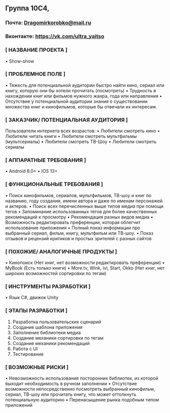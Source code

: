 ## Группа 10С4, 

### Почта: Dragomirkorobko@mail.ru
### Вконтакте: https://vk.com/ultra_yaitso

### [ НАЗВАНИЕ ПРОЕКТА ]
•	Show-show

### [ ПРОБЛЕМНОЕ ПОЛЕ ]
•	Тяжесть для потенциальной аудитории быстро найти кино, сериал или книгу, которую они бы хотели прочитать (посмотреть)
•	Трудность в нахождении книг или фильмов нужного жанра, года или направления
•	Отсутствие у потенциальной аудитории знания о существовании множества книг и кинофильмов, которые бы отвечали их интересам.

### [ ЗАКАЗЧИК/ ПОТЕНЦИАЛЬНАЯ АУДИТОРИЯ ]
Пользователи интернета всех возрастов:
•	Любители смотреть кино
•	Любители читать книги
•	Любители смотреть мультфильмы (мультсериалы)
•	Любители смотреть ТВ-Шоу
•	Любители смотреть сериалы

### [ АППАРАТНЫЕ ТРЕБОВАНИЯ ]
•	Android 8.0+
•	IOS 13+

### [ ФУНКЦИОНАЛЬНЫЕ ТРЕБОВАНИЯ ]
•	Поиск кинофильмов, сериалов, мультфильмов, ТВ-шоу и книг по названию, году создания, имени автора и даже по именам персонажей и актеров.
•	Поиск всех перечисленных выше типов медиа при помощи тегов
•	Запоминание использованных тегов для более качественных рекомендаций к просмотру 
•	Рекомендация разных видов медиа
•	Возможность редактировать преференции, которая облегчит использование приложения 
•	Полный показ информации про выбранный сериал, фильм, книгу, мультфильм или ТВ-шоу.
•	Показ отзывов и рецензий критиков и простых зрителей с разных сайтов

### [ ПОХОЖИЕ/ АНАЛОГИЧНЫЕ ПРОДУКТЫ ]
•	Кинопоиск (Нет книг, нет возможности редактировать преференции) 
•	MyBook (Есть только книги)
•	More.tv, Wink, ivi,  Start, Okko (Нет книг, нет широких возможностей сортировки по тегам)

### [ ИНСТРУМЕНТЫ РАЗРАБОТКИ ]
•	Язык C#, движок Unity

### [ ЭТАПЫ РАЗРАБОТКИ ]
1.	Разработка пользовательских сценарий
2.	Создание шаблона приложения
3.	Заполнение библиотеки медиа
4.	Создание механики сортировки по тегам
5.	Создание механики рекомендаций 
6.	Работа с UI
7.	Тестирование

### [ ВОЗМОЖНЫЕ РИСКИ ]
•	Невозможность использования посторонних библиотек, из которой выходит необходимость в ручном заполнении
•	Отсутствие возможности непосредственно посмотреть выбранный кинофильм, сериал, ТВ-шоу или прочитать книгу, что может оттолкнуть потенциальную аудиторию
•	Перенасыщение рынка подобным типом приложений
